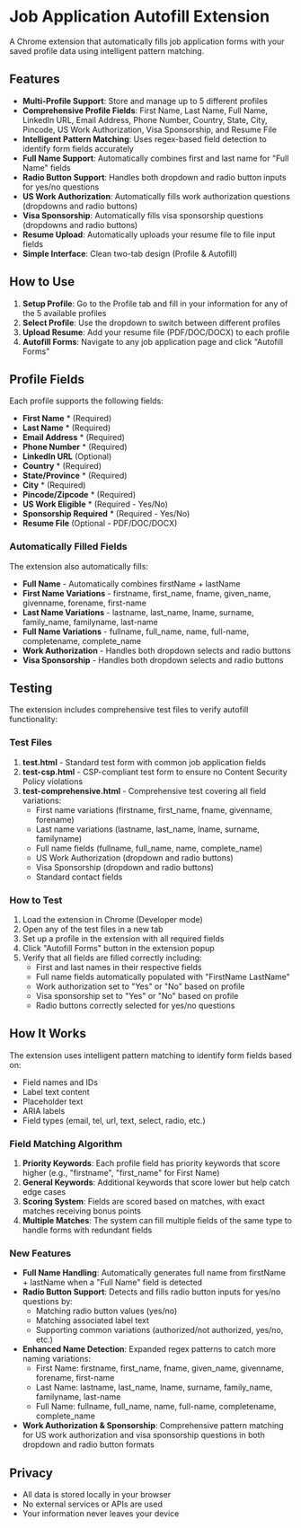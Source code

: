# Job Application Autofill Extension

A Chrome extension that automatically fills job application forms with your saved profile data using intelligent pattern matching.

## Features

- **Multi-Profile Support**: Store and manage up to 5 different profiles
- **Comprehensive Profile Fields**: First Name, Last Name, Full Name, LinkedIn URL, Email Address, Phone Number, Country, State, City, Pincode, US Work Authorization, Visa Sponsorship, and Resume File
- **Intelligent Pattern Matching**: Uses regex-based field detection to identify form fields accurately
- **Full Name Support**: Automatically combines first and last name for "Full Name" fields
- **Radio Button Support**: Handles both dropdown and radio button inputs for yes/no questions
- **US Work Authorization**: Automatically fills work authorization questions (dropdowns and radio buttons)
- **Visa Sponsorship**: Automatically fills visa sponsorship questions (dropdowns and radio buttons)
- **Resume Upload**: Automatically uploads your resume file to file input fields
- **Simple Interface**: Clean two-tab design (Profile & Autofill)

## How to Use

1. **Setup Profile**: Go to the Profile tab and fill in your information for any of the 5 available profiles
2. **Select Profile**: Use the dropdown to switch between different profiles
3. **Upload Resume**: Add your resume file (PDF/DOC/DOCX) to each profile
4. **Autofill Forms**: Navigate to any job application page and click "Autofill Forms"

## Profile Fields

Each profile supports the following fields:
- **First Name** * (Required)
- **Last Name** * (Required)  
- **Email Address** * (Required)
- **Phone Number** * (Required)
- **LinkedIn URL** (Optional)
- **Country** * (Required)
- **State/Province** * (Required)
- **City** * (Required)
- **Pincode/Zipcode** * (Required)
- **US Work Eligible** * (Required - Yes/No)
- **Sponsorship Required** * (Required - Yes/No)
- **Resume File** (Optional - PDF/DOC/DOCX)

### Automatically Filled Fields

The extension also automatically fills:
- **Full Name** - Automatically combines firstName + lastName
- **First Name Variations** - firstname, first_name, fname, given_name, givenname, forename, first-name
- **Last Name Variations** - lastname, last_name, lname, surname, family_name, familyname, last-name
- **Full Name Variations** - fullname, full_name, name, full-name, completename, complete_name
- **Work Authorization** - Handles both dropdown selects and radio buttons
- **Visa Sponsorship** - Handles both dropdown selects and radio buttons

## Testing

The extension includes comprehensive test files to verify autofill functionality:

### Test Files

1. **test.html** - Standard test form with common job application fields
2. **test-csp.html** - CSP-compliant test form to ensure no Content Security Policy violations
3. **test-comprehensive.html** - Comprehensive test covering all field variations:
   - First name variations (firstname, first_name, fname, givenname, forename)
   - Last name variations (lastname, last_name, lname, surname, familyname)
   - Full name fields (fullname, full_name, name, complete_name)
   - US Work Authorization (dropdown and radio buttons)
   - Visa Sponsorship (dropdown and radio buttons)
   - Standard contact fields

### How to Test

1. Load the extension in Chrome (Developer mode)
2. Open any of the test files in a new tab
3. Set up a profile in the extension with all required fields
4. Click "Autofill Forms" button in the extension popup
5. Verify that all fields are filled correctly including:
   - First and last names in their respective fields
   - Full name fields automatically populated with "FirstName LastName"
   - Work authorization set to "Yes" or "No" based on profile
   - Visa sponsorship set to "Yes" or "No" based on profile
   - Radio buttons correctly selected for yes/no questions

## How It Works

The extension uses intelligent pattern matching to identify form fields based on:
- Field names and IDs
- Label text content
- Placeholder text
- ARIA labels
- Field types (email, tel, url, text, select, radio, etc.)

### Field Matching Algorithm

1. **Priority Keywords**: Each profile field has priority keywords that score higher (e.g., "firstname", "first_name" for First Name)
2. **General Keywords**: Additional keywords that score lower but help catch edge cases
3. **Scoring System**: Fields are scored based on matches, with exact matches receiving bonus points
4. **Multiple Matches**: The system can fill multiple fields of the same type to handle forms with redundant fields

### New Features

- **Full Name Handling**: Automatically generates full name from firstName + lastName when a "Full Name" field is detected
- **Radio Button Support**: Detects and fills radio button inputs for yes/no questions by:
  - Matching radio button values (yes/no)
  - Matching associated label text
  - Supporting common variations (authorized/not authorized, yes/no, etc.)
- **Enhanced Name Detection**: Expanded regex patterns to catch more naming variations:
  - First Name: firstname, first_name, fname, given_name, givenname, forename, first-name
  - Last Name: lastname, last_name, lname, surname, family_name, familyname, last-name
  - Full Name: fullname, full_name, name, full-name, completename, complete_name
- **Work Authorization & Sponsorship**: Comprehensive pattern matching for US work authorization and visa sponsorship questions in both dropdown and radio button formats

## Privacy

- All data is stored locally in your browser
- No external services or APIs are used
- Your information never leaves your device